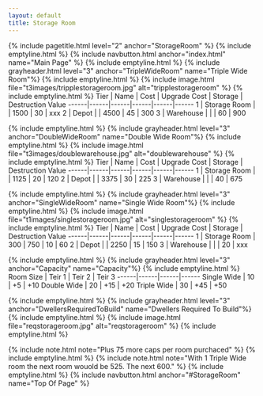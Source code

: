 ```yaml
---
layout: default
title: Storage Room
---
```

{% include pagetitle.html level="2" anchor="StorageRoom" %}
{% include emptyline.html %}
{% include navbutton.html anchor="index.html" name="Main Page" %}
{% include emptyline.html %}
{% include grayheader.html level="3" anchor="TripleWideRoom" name="Triple Wide Room"%}
{% include emptyline.html %}
{% include image.html file="t3images/tripplestorageroom.jpg" alt="tripplestorageroom" %}
{% include emptyline.html %}
Tier | Name | Cost | Upgrade Cost | Storage | Destruction Value
------|------|------|------|------|------
1 | Storage Room | | 1500 | 30 | xxx
2 | Depot | | 4500 | 45 | 300
3 | Warehouse | | | 60 | 900

{% include emptyline.html %}
{% include grayheader.html level="3" anchor="DoubleWideRoom" name="Double Wide Room"%}
{% include emptyline.html %}
{% include image.html file="t3images/doublewarehouse.jpg" alt="doublewarehouse" %}
{% include emptyline.html %}
Tier | Name | Cost | Upgrade Cost | Storage | Destruction Value
------|------|------|------|------|------
1 | Storage Room | | 1125 | 20 | 120
2 | Depot | | 3375 | 30 | 225
3 | Warehouse | |  | 40 | 675

{% include emptyline.html %}
{% include grayheader.html level="3" anchor="SingleWideRoom" name="Single Wide Room"%}
{% include emptyline.html %}
{% include image.html file="t1images/singlestorageroom.jpg" alt="singlestorageroom" %}
{% include emptyline.html %}
Tier | Name | Cost | Upgrade Cost | Storage | Destruction Value
------|------|------|------|------|------
1 | Storage Room | 300 | 750 | 10 | 60
2 | Depot | | 2250 | 15 | 150
3 | Warehouse | | | 20 | xxx

{% include emptyline.html %}
{% include grayheader.html level="3" anchor="Capacity" name="Capacity"%}
{% include emptyline.html %}
Room Size | Teir 1 | Teir 2 | Teir 3
------|------|------|------
Single Wide | 10 | +5 | +10
Double Wide | 20 | +15 | +20
Triple Wide |	30 | +45 | +50

{% include emptyline.html %}
{% include grayheader.html level="3" anchor="DwellersRequiredToBuild" name="Dwellers Required To Build"%}
{% include emptyline.html %}
{% include image.html file="reqstorageroom.jpg" alt="reqstorageroom" %}
{% include emptyline.html %}

{% include note.html note="Plus 75 more caps per room purchaced" %}
{% include emptyline.html %}
{% include note.html note="With 1 Triple Wide room the next room wouold be 525. The next 600." %}
{% include emptyline.html %}
{% include navbutton.html anchor="#StorageRoom" name="Top Of Page" %}
